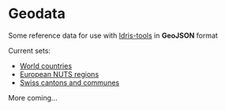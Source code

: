 # Geodata

Some reference data for use with [Idris-tools](http://www.idris-maps.com) in **GeoJSON** format

Current sets:
* [World countries](https://github.com/idris-maps/idris-geodata/tree/master/world_countries)
* [European NUTS regions](https://github.com/idris-maps/idris-geodata/tree/master/NUTS)
* [Swiss cantons and communes](https://github.com/idris-maps/idris-geodata/tree/master/switzerland)

More coming...
